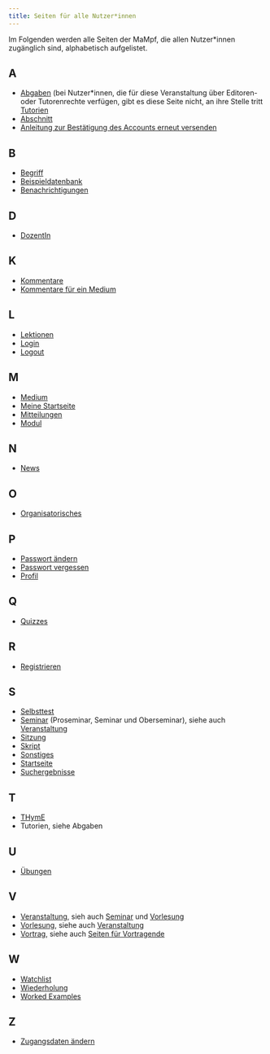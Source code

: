 ```yaml
---
title: Seiten für alle Nutzer*innen
---
```


Im Folgenden werden alle Seiten der MaMpf, die allen Nutzer\*innen zugänglich sind, alphabetisch aufgelistet.

## A
* [Abgaben](submissions) (bei Nutzer*innen, die für diese Veranstaltung über Editoren- oder Tutorenrechte verfügen, gibt es diese Seite nicht, an ihre Stelle tritt [Tutorien](tut-ed-ad-tutorials)
* [Abschnitt](section)
* [Anleitung zur Bestätigung des Accounts erneut versenden](activate-account)

## B
* [Begriff](tag)
* [Beispieldatenbank](erdbeere)
* [Benachrichtigungen](notifications)

## D
* [DozentIn](lecturer)

## K
* [Kommentare](comments)
* [Kommentare für ein Medium](comments-medium)

## L
* [Lektionen](lessons)
* [Login](login)
* [Logout](logout)

## M
* [Medium](medium)
* [Meine Startseite](my-home-page)
* [Mitteilungen](announcements)
* [Modul](module)

## N
* [News](news)

## O
* [Organisatorisches](general-information)

## P
* [Passwort ändern](change-password)
* [Passwort vergessen](password-forgotten)
* [Profil](profile)

## Q
* [Quizzes](quizzes)

## R
* [Registrieren](registration)

## S
* [Selbsttest](self-assessment)
* [Seminar](seminar) (Proseminar, Seminar und Oberseminar), siehe auch [Veranstaltung](event-series)
* [Sitzung](session)
* [Skript](manuscript)
* [Sonstiges](miscellaneous)
* [Startseite](home-page)
* [Suchergebnisse](search-results)

## T
* [THymE](thyme)
* Tutorien, siehe Abgaben

## U
* [Übungen](exercises)

## V
* [Veranstaltung](event-series), sieh auch [Seminar](seminar) und [Vorlesung](lecture)
* [Vorlesung](lecture), siehe auch [Veranstaltung](event-series)
* [Vortrag](talk), siehe auch [Seiten für Vortragende](all-pages-talk)

## W
* [Watchlist](watchlist)
* [Wiederholung](repetition)
* [Worked Examples](worked-examples)

## Z
* [Zugangsdaten ändern](change-login-data)
